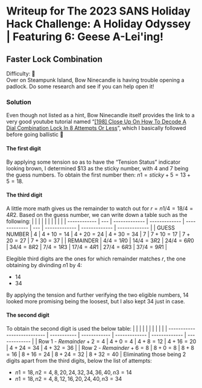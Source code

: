 # Writeup for The 2023 SANS Holiday Hack Challenge: A Holiday Odyssey \| Featuring 6: Geese A-Lei'ing!
## Faster Lock Combination
Difficulty: :christmas_tree:   
Over on Steampunk Island, Bow Ninecandle is having trouble opening a padlock. Do some research and see if you can help open it!

### Solution
Even though not listed as a hint, Bow Ninecandle itself provides the link to a very good youtube tutorial named “[\[198\] Close Up On How To Decode A Dial Combination Lock In 8 Attempts Or Less](https://www.youtube.com/watch?v=27rE5ZvWLU0)”, which I basically followed before going ballistic 🙂

#### The first digit
By applying some tension so as to have the “Tension Status” indicator looking brown, I determined $13 as the sticky number, with $4$ and $7$ being the guess numbers. To obtain the first number then: $n1 = sticky + 5 = 13 + 5 = 18$.

#### The third digit
A little more math gives us the remainder to watch out for $r = n1 / 4 = 18 / 4 = 4 R 2$. Based on the guess number, we can write down a table such as the following:
| | | | | | | | | |
| ------------ | --- | ------------- | ------------- | ------------- | --- | ------------- | ------------- | ------------- |
| GUESS NUMBER | $4$ | $4 + 10 = 14$ | $4 + 20 = 24$ | $4 + 30 = 34$ | $7$ | $7 + 10 = 17$ | $7 + 20 = 27$ | $7 + 30 = 37$ |
| REMAINDER | $4 / 4 = 1 R 0$ | $14 / 4 = 3 R 2$ | $24 / 4 = 6 R 0$ | $34 / 4 = 8 R 2$ | $7 / 4 = 1 R 3$ | $17 / 4 = 4 R 1$ | $27 / 4 = 6 R 3$ | $37 / 4 = 9 R 1$ |

Elegible third digits are the ones for which remainder matches $r$, the one obtaining by divinding $n1$ by $4$:
* $14$
* $34$ 

By applying the tension and further verifying the two eligible numbers, $14$ looked more promising being the loosest, but I also kept $34$ just in case.

#### The second digit
To obtain the second digit is used the below table:
| | | | | | | | | |
| --------------------------- | ----------- | ------------ | ------------- | ------------- | ------------- | 
| Row 1 - $Remainder + 2 = 4$ | $4 + 0 = 4$ | $4 + 8 = 12$ | $4 + 16 = 20$ | $4 + 24 = 34$ | $4 + 32 = 36$ |
| Row 2 - $Remainder + 6 = 8$ | $8 + 0 = 8$ | $8 + 8 = 16$ | $8 + 16 = 24$ | $8 + 24 = 32$ | $8 + 32 = 40$ | 
Eliminating those being 2 digits apart from the third digits, below the list of attempts:
* $n1 = 18, n2 = {4, 8, 20, 24, 32, 34, 36, 40}, n3 = 14$
* $n1 = 18, n2 = {4, 8, 12, 16, 20, 24, 40}, n3 = 34$